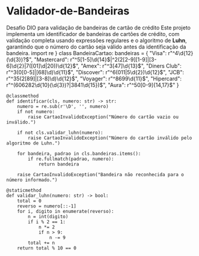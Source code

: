 # Validador-de-Bandeiras
Desafio DIO para validação de bandeiras de cartão de crédito
Este projeto implementa um identificador de bandeiras de cartões de crédito, com validação completa usando expressões regulares e o algoritmo de **Luhn**, garantindo que o número do cartão seja válido antes da identificação da bandeira.
import re
}
class BandeiraCartao:
    bandeiras = {
        "Visa": r"^4\d{12}(\d{3})?$",
        "Mastercard": r"^5[1-5]\d{14}$|^2(2[2-9][1-9]|[3-6]\d{2}|7([01]\d|20))\d{12}$",
        "Amex": r"^3[47]\d{13}$",
        "Diners Club": r"^3(0[0-5]|[68]\d)\d{11}$",
        "Discover": r"^6(011|5\d{2})\d{12}$",
        "JCB": r"^35(2[89]|[3-8]\d)\d{12}$",
        "Voyager": r"^8699\d{11}$",
        "Hipercard": r"^(606282\d{10}(\d{3})?|3841\d{15})$",
        "Aura": r"^50[0-9]{14,17}$"
    }

    @classmethod
    def identificar(cls, numero: str) -> str:
        numero = re.sub(r'\D', '', numero)
        if not numero:
            raise CartaoInvalidoException("Número do cartão vazio ou inválido.")

        if not cls.validar_luhn(numero):
            raise CartaoInvalidoException("Número do cartão inválido pelo algoritmo de Luhn.")

        for bandeira, padrao in cls.bandeiras.items():
            if re.fullmatch(padrao, numero):
                return bandeira

        raise CartaoInvalidoException("Bandeira não reconhecida para o número informado.")

    @staticmethod
    def validar_luhn(numero: str) -> bool:
        total = 0
        reverso = numero[::-1]
        for i, digito in enumerate(reverso):
            n = int(digito)
            if i % 2 == 1:
                n *= 2
                if n > 9:
                    n -= 9
            total += n
        return total % 10 == 0

